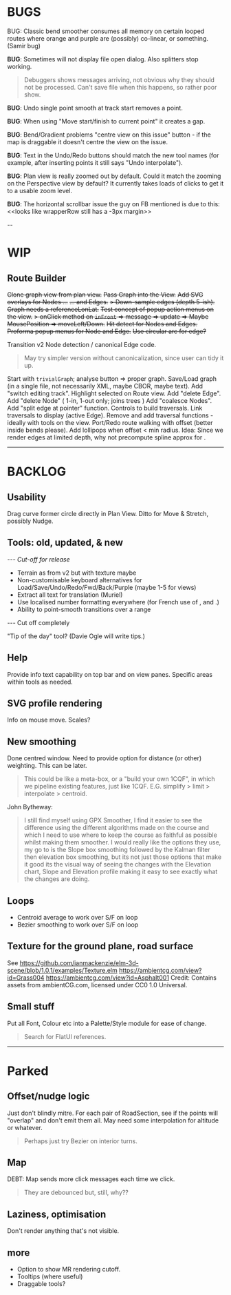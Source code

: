 
# BUGS

BUG: Classic bend smoother consumes all memory on certain looped routes where
     orange and purple are (possibly) co-linear, or something. (Samir bug)

**BUG**: Sometimes will not display file open dialog. Also splitters stop working.
> Debuggers shows messages arriving, not obvious why they should not be processed.
> Can't save file when this happens, so rather poor show.

**BUG**: Undo single point smooth at track start removes a point.

**BUG**: When using "Move start/finish to current point" it creates a gap.

**BUG**: Bend/Gradient problems "centre view on this issue" button -
if the map is draggable it doesn't centre the view on the issue.

**BUG**: Text in the Undo/Redo buttons should match the new tool names (for example,
after inserting points it still says "Undo interpolate").

**BUG**: Plan view is really zoomed out by default. Could it match the zooming on the 
Perspective view by default? It currently takes loads of clicks to get it to a usable zoom level.

**BUG**: The horizontal scrollbar issue the guy on FB mentioned is due to this:
<<looks like wrapperRow still has a -3px margin>>
 
--

# WIP

## Route Builder

~~Clone graph view from plan view.~~
~~Pass Graph into the View.~~
~~Add SVG overlays for Nodes ...~~
~~... and Edges.~~
~~> Down-sample edges (depth 5-ish).~~
~~Graph needs a referenceLonLat.~~
~~Test concept of popup action menus on the view.~~
~~> onClick method on `inFront` => message => update => Maybe MousePosition => moveLeft/Down.~~
~~Hit detect for Nodes and Edges.~~
~~Proforma popup menus for Node and Edge.~~
~~Use circular arc for edge?~~

Transition v2 Node detection / canonical Edge code.
> May try simpler version without canonicalization, since user can tidy it up.

Start with `trivialGraph`; analyse button => proper graph.
Save/Load graph (in a single file, not necessarily XML, maybe CBOR, maybe text).
Add "switch editing track". 
Highlight selected on Route view.
Add "delete Edge".
Add "delete Node" ( 1-in, 1-out only; joins trees )
Add "coalesce Nodes".
Add "split edge at pointer" function.
Controls to build traversals.
Link traversals to display (active Edge).
Remove and add traversal functions - ideally with tools on the view.
Port/Redo route walking with offset (better inside bends please).
Add lollipops when offset < min radius.
Idea: Since we render edges at limited depth, why not precompute spline approx for <smoothness>.


---

# BACKLOG

## Usability

Drag curve former circle directly in Plan View.
Ditto for Move & Stretch, possibly Nudge.

## Tools: old, updated, & new

--- _Cut-off for release_
- Terrain as from v2 but with texture maybe
- Non-customisable keyboard alternatives for Load/Save/Undo/Redo/Fwd/Back/Purple (maybe 1-5 for views)
- Extract all text for translation (Muriel)
- Use localised number formatting everywhere (for French use of , and .)
- Ability to point-smooth transitions over a range

--- Cut off completely

"Tip of the day" tool? (Davie Ogle will write tips.)

## Help

Provide info text capability on top bar and on view panes.
Specific areas within tools as needed.

## SVG profile rendering

Info on mouse move.
Scales?

## New smoothing

Done centred window. Need to provide option for distance (or other) weighting. This can be later.

> This could be like a meta-box, or a "build your own 1CQF", in which
> we pipeline existing features, just like 1CQF.
> E.G. simplify > limit > interpolate > centroid.

John Bytheway:
> I still find myself using GPX Smoother, I find it easier to see the
difference using the different algorithms made on the course and which
I need to use where to keep the course as faithful as possible whilst
making them smoother. I would really like the options they use, my go
to is the Slope box smoothing followed by the Kalman filter then
elevation box smoothing, but its not just those options that make it
good its the visual way of seeing the changes with the Elevation
chart, Slope and Elevation profile making it easy to see exactly what
the changes are doing.

## Loops

- Centroid average to work over S/F on loop
- Bezier smoothing to work over S/F on loop

## Texture for the ground plane, road surface

See https://github.com/ianmackenzie/elm-3d-scene/blob/1.0.1/examples/Texture.elm
https://ambientcg.com/view?id=Grass004
https://ambientcg.com/view?id=Asphalt001
Credit: Contains assets from ambientCG.com, licensed under CC0 1.0 Universal.

## Small stuff

Put all Font, Colour etc into a Palette/Style module for ease of change.
> Search for FlatUI references.
 
---

# Parked

## Offset/nudge logic

Just don't blindly mitre. For each pair of RoadSection, see if the points will
"overlap" and don't emit them all. May need some interpolation for altitude or whatever.
> Perhaps just try Bezier on interior turns.

## Map

DEBT: Map sends more click messages each time we click.
> They are debounced but, still, why??

## Laziness, optimisation

Don't render anything that's not visible.

## more

- Option to show MR rendering cutoff.
- Tooltips (where useful)
- Draggable tools?
